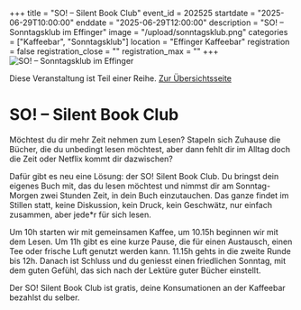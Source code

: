 +++
title = "SO! – Silent Book Club"
event_id = 202525
startdate = "2025-06-29T10:00:00"
enddate = "2025-06-29T12:00:00"
description = "SO! – Sonntagsklub im Effinger"
image = "/upload/sonntagsklub.png"
categories = ["Kaffeebar", "Sonntagsklub"]
location = "Effinger Kaffeebar"
registration = false
registration_close = ""
registration_max = ""
+++
![SO! – Sonntagsklub im Effinger](/upload/sonntagsklub.png)
       
Diese Veranstaltung ist Teil einer Reihe. [Zur Übersichtsseite](/sonntagsklub/#t)

# SO! – Silent Book Club

Möchtest du dir mehr Zeit nehmen zum Lesen? Stapeln sich Zuhause die Bücher, die du unbedingt lesen 
möchtest, aber dann fehlt dir im Alltag doch die Zeit oder Netflix kommt dir dazwischen?

Dafür gibt es neu eine Lösung: der SO! Silent Book Club. Du bringst dein eigenes Buch mit, das du lesen 
möchtest und nimmst dir am Sonntag-Morgen zwei Stunden Zeit, in dein Buch einzutauchen. Das ganze 
findet im Stillen statt, keine Diskussion, kein Druck, kein Geschwätz, nur einfach zusammen, aber 
jede*r für sich lesen.

Um 10h starten wir mit gemeinsamen Kaffee, um 10.15h beginnen wir mit dem Lesen. Um 11h gibt es eine 
kurze Pause, die für einen Austausch, einen Tee oder frische Luft genutzt werden kann. 11.15h gehts 
in die zweite Runde bis 12h. Danach ist Schluss und du geniesst einen friedlichen Sonntag, mit dem 
guten Gefühl, das sich nach der Lektüre guter Bücher einstellt.

Der SO! Silent Book Club ist gratis, deine Konsumationen an der Kaffeebar bezahlst du selber.
